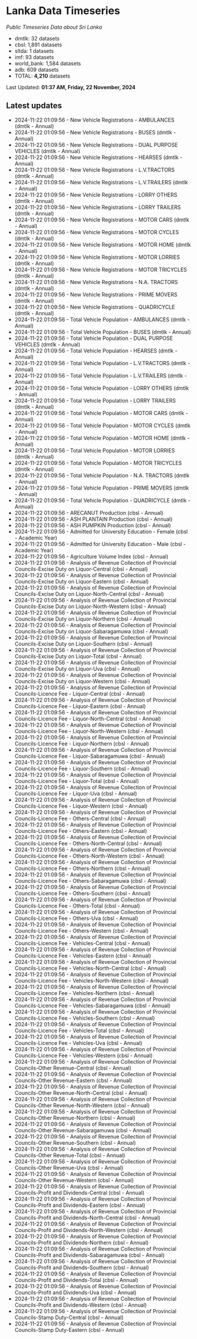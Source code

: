 # Lanka Data Timeseries
*Public Timeseries Data about Sri Lanka*

* dmtlk: 32 datasets
* cbsl: 1,891 datasets
* sltda: 1 datasets
* imf: 93 datasets
* world_bank: 1,584 datasets
* adb: 609 datasets
* TOTAL: **4,210** datasets

Last Updated: **01:37 AM, Friday, 22 November, 2024**

## Latest updates

* 2024-11-22 01:09:56 - New Vehicle Registrations - AMBULANCES (dmtlk - Annual)
* 2024-11-22 01:09:56 - New Vehicle Registrations - BUSES (dmtlk - Annual)
* 2024-11-22 01:09:56 - New Vehicle Registrations - DUAL PURPOSE VEHICLES (dmtlk - Annual)
* 2024-11-22 01:09:56 - New Vehicle Registrations - HEARSES (dmtlk - Annual)
* 2024-11-22 01:09:56 - New Vehicle Registrations - L.V.TRACTORS (dmtlk - Annual)
* 2024-11-22 01:09:56 - New Vehicle Registrations - L.V.TRAILERS (dmtlk - Annual)
* 2024-11-22 01:09:56 - New Vehicle Registrations - LORRY OTHERS (dmtlk - Annual)
* 2024-11-22 01:09:56 - New Vehicle Registrations - LORRY TRAILERS (dmtlk - Annual)
* 2024-11-22 01:09:56 - New Vehicle Registrations - MOTOR CARS (dmtlk - Annual)
* 2024-11-22 01:09:56 - New Vehicle Registrations - MOTOR CYCLES (dmtlk - Annual)
* 2024-11-22 01:09:56 - New Vehicle Registrations - MOTOR HOME (dmtlk - Annual)
* 2024-11-22 01:09:56 - New Vehicle Registrations - MOTOR LORRIES (dmtlk - Annual)
* 2024-11-22 01:09:56 - New Vehicle Registrations - MOTOR TRICYCLES (dmtlk - Annual)
* 2024-11-22 01:09:56 - New Vehicle Registrations - N.A. TRACTORS (dmtlk - Annual)
* 2024-11-22 01:09:56 - New Vehicle Registrations - PRIME MOVERS (dmtlk - Annual)
* 2024-11-22 01:09:56 - New Vehicle Registrations - QUADRICYCLE (dmtlk - Annual)
* 2024-11-22 01:09:56 - Total Vehicle Population - AMBULANCES (dmtlk - Annual)
* 2024-11-22 01:09:56 - Total Vehicle Population - BUSES (dmtlk - Annual)
* 2024-11-22 01:09:56 - Total Vehicle Population - DUAL PURPOSE VEHICLES (dmtlk - Annual)
* 2024-11-22 01:09:56 - Total Vehicle Population - HEARSES (dmtlk - Annual)
* 2024-11-22 01:09:56 - Total Vehicle Population - L.V.TRACTORS (dmtlk - Annual)
* 2024-11-22 01:09:56 - Total Vehicle Population - L.V.TRAILERS (dmtlk - Annual)
* 2024-11-22 01:09:56 - Total Vehicle Population - LORRY OTHERS (dmtlk - Annual)
* 2024-11-22 01:09:56 - Total Vehicle Population - LORRY TRAILERS (dmtlk - Annual)
* 2024-11-22 01:09:56 - Total Vehicle Population - MOTOR CARS (dmtlk - Annual)
* 2024-11-22 01:09:56 - Total Vehicle Population - MOTOR CYCLES (dmtlk - Annual)
* 2024-11-22 01:09:56 - Total Vehicle Population - MOTOR HOME (dmtlk - Annual)
* 2024-11-22 01:09:56 - Total Vehicle Population - MOTOR LORRIES (dmtlk - Annual)
* 2024-11-22 01:09:56 - Total Vehicle Population - MOTOR TRICYCLES (dmtlk - Annual)
* 2024-11-22 01:09:56 - Total Vehicle Population - N.A. TRACTORS (dmtlk - Annual)
* 2024-11-22 01:09:56 - Total Vehicle Population - PRIME MOVERS (dmtlk - Annual)
* 2024-11-22 01:09:56 - Total Vehicle Population - QUADRICYCLE (dmtlk - Annual)
* 2024-11-22 01:09:56 - ARECANUT Production (cbsl - Annual)
* 2024-11-22 01:09:56 - ASH PLANTAIN Production (cbsl - Annual)
* 2024-11-22 01:09:56 - ASH PUMPKIN Production (cbsl - Annual)
* 2024-11-22 01:09:56 - Admitted for University Education - Female (cbsl - Academic Year)
* 2024-11-22 01:09:56 - Admitted for University Education - Male (cbsl - Academic Year)
* 2024-11-22 01:09:56 - Agriculture Volume Index (cbsl - Annual)
* 2024-11-22 01:09:56 - Analysis of Revenue Collection of Provincial Councils-Excise Duty on Liquor-Central (cbsl - Annual)
* 2024-11-22 01:09:56 - Analysis of Revenue Collection of Provincial Councils-Excise Duty on Liquor-Eastern (cbsl - Annual)
* 2024-11-22 01:09:56 - Analysis of Revenue Collection of Provincial Councils-Excise Duty on Liquor-North-Central (cbsl - Annual)
* 2024-11-22 01:09:56 - Analysis of Revenue Collection of Provincial Councils-Excise Duty on Liquor-North-Western (cbsl - Annual)
* 2024-11-22 01:09:56 - Analysis of Revenue Collection of Provincial Councils-Excise Duty on Liquor-Northern (cbsl - Annual)
* 2024-11-22 01:09:56 - Analysis of Revenue Collection of Provincial Councils-Excise Duty on Liquor-Sabaragamuwa (cbsl - Annual)
* 2024-11-22 01:09:56 - Analysis of Revenue Collection of Provincial Councils-Excise Duty on Liquor-Southern (cbsl - Annual)
* 2024-11-22 01:09:56 - Analysis of Revenue Collection of Provincial Councils-Excise Duty on Liquor-Total (cbsl - Annual)
* 2024-11-22 01:09:56 - Analysis of Revenue Collection of Provincial Councils-Excise Duty on Liquor-Uva (cbsl - Annual)
* 2024-11-22 01:09:56 - Analysis of Revenue Collection of Provincial Councils-Excise Duty on Liquor-Western (cbsl - Annual)
* 2024-11-22 01:09:56 - Analysis of Revenue Collection of Provincial Councils-Licence Fee - Liquor-Central (cbsl - Annual)
* 2024-11-22 01:09:56 - Analysis of Revenue Collection of Provincial Councils-Licence Fee - Liquor-Eastern (cbsl - Annual)
* 2024-11-22 01:09:56 - Analysis of Revenue Collection of Provincial Councils-Licence Fee - Liquor-North-Central (cbsl - Annual)
* 2024-11-22 01:09:56 - Analysis of Revenue Collection of Provincial Councils-Licence Fee - Liquor-North-Western (cbsl - Annual)
* 2024-11-22 01:09:56 - Analysis of Revenue Collection of Provincial Councils-Licence Fee - Liquor-Northern (cbsl - Annual)
* 2024-11-22 01:09:56 - Analysis of Revenue Collection of Provincial Councils-Licence Fee - Liquor-Sabaragamuwa (cbsl - Annual)
* 2024-11-22 01:09:56 - Analysis of Revenue Collection of Provincial Councils-Licence Fee - Liquor-Southern (cbsl - Annual)
* 2024-11-22 01:09:56 - Analysis of Revenue Collection of Provincial Councils-Licence Fee - Liquor-Total (cbsl - Annual)
* 2024-11-22 01:09:56 - Analysis of Revenue Collection of Provincial Councils-Licence Fee - Liquor-Uva (cbsl - Annual)
* 2024-11-22 01:09:56 - Analysis of Revenue Collection of Provincial Councils-Licence Fee - Liquor-Western (cbsl - Annual)
* 2024-11-22 01:09:56 - Analysis of Revenue Collection of Provincial Councils-Licence Fee - Others-Central (cbsl - Annual)
* 2024-11-22 01:09:56 - Analysis of Revenue Collection of Provincial Councils-Licence Fee - Others-Eastern (cbsl - Annual)
* 2024-11-22 01:09:56 - Analysis of Revenue Collection of Provincial Councils-Licence Fee - Others-North-Central (cbsl - Annual)
* 2024-11-22 01:09:56 - Analysis of Revenue Collection of Provincial Councils-Licence Fee - Others-North-Western (cbsl - Annual)
* 2024-11-22 01:09:56 - Analysis of Revenue Collection of Provincial Councils-Licence Fee - Others-Northern (cbsl - Annual)
* 2024-11-22 01:09:56 - Analysis of Revenue Collection of Provincial Councils-Licence Fee - Others-Sabaragamuwa (cbsl - Annual)
* 2024-11-22 01:09:56 - Analysis of Revenue Collection of Provincial Councils-Licence Fee - Others-Southern (cbsl - Annual)
* 2024-11-22 01:09:56 - Analysis of Revenue Collection of Provincial Councils-Licence Fee - Others-Total (cbsl - Annual)
* 2024-11-22 01:09:56 - Analysis of Revenue Collection of Provincial Councils-Licence Fee - Others-Uva (cbsl - Annual)
* 2024-11-22 01:09:56 - Analysis of Revenue Collection of Provincial Councils-Licence Fee - Others-Western (cbsl - Annual)
* 2024-11-22 01:09:56 - Analysis of Revenue Collection of Provincial Councils-Licence Fee - Vehicles-Central (cbsl - Annual)
* 2024-11-22 01:09:56 - Analysis of Revenue Collection of Provincial Councils-Licence Fee - Vehicles-Eastern (cbsl - Annual)
* 2024-11-22 01:09:56 - Analysis of Revenue Collection of Provincial Councils-Licence Fee - Vehicles-North-Central (cbsl - Annual)
* 2024-11-22 01:09:56 - Analysis of Revenue Collection of Provincial Councils-Licence Fee - Vehicles-North-Western (cbsl - Annual)
* 2024-11-22 01:09:56 - Analysis of Revenue Collection of Provincial Councils-Licence Fee - Vehicles-Northern (cbsl - Annual)
* 2024-11-22 01:09:56 - Analysis of Revenue Collection of Provincial Councils-Licence Fee - Vehicles-Sabaragamuwa (cbsl - Annual)
* 2024-11-22 01:09:56 - Analysis of Revenue Collection of Provincial Councils-Licence Fee - Vehicles-Southern (cbsl - Annual)
* 2024-11-22 01:09:56 - Analysis of Revenue Collection of Provincial Councils-Licence Fee - Vehicles-Total (cbsl - Annual)
* 2024-11-22 01:09:56 - Analysis of Revenue Collection of Provincial Councils-Licence Fee - Vehicles-Uva (cbsl - Annual)
* 2024-11-22 01:09:56 - Analysis of Revenue Collection of Provincial Councils-Licence Fee - Vehicles-Western (cbsl - Annual)
* 2024-11-22 01:09:56 - Analysis of Revenue Collection of Provincial Councils-Other Revenue-Central (cbsl - Annual)
* 2024-11-22 01:09:56 - Analysis of Revenue Collection of Provincial Councils-Other Revenue-Eastern (cbsl - Annual)
* 2024-11-22 01:09:56 - Analysis of Revenue Collection of Provincial Councils-Other Revenue-North-Central (cbsl - Annual)
* 2024-11-22 01:09:56 - Analysis of Revenue Collection of Provincial Councils-Other Revenue-North-Western (cbsl - Annual)
* 2024-11-22 01:09:56 - Analysis of Revenue Collection of Provincial Councils-Other Revenue-Northern (cbsl - Annual)
* 2024-11-22 01:09:56 - Analysis of Revenue Collection of Provincial Councils-Other Revenue-Sabaragamuwa (cbsl - Annual)
* 2024-11-22 01:09:56 - Analysis of Revenue Collection of Provincial Councils-Other Revenue-Southern (cbsl - Annual)
* 2024-11-22 01:09:56 - Analysis of Revenue Collection of Provincial Councils-Other Revenue-Total (cbsl - Annual)
* 2024-11-22 01:09:56 - Analysis of Revenue Collection of Provincial Councils-Other Revenue-Uva (cbsl - Annual)
* 2024-11-22 01:09:56 - Analysis of Revenue Collection of Provincial Councils-Other Revenue-Western (cbsl - Annual)
* 2024-11-22 01:09:56 - Analysis of Revenue Collection of Provincial Councils-Profit and Dividends-Central (cbsl - Annual)
* 2024-11-22 01:09:56 - Analysis of Revenue Collection of Provincial Councils-Profit and Dividends-Eastern (cbsl - Annual)
* 2024-11-22 01:09:56 - Analysis of Revenue Collection of Provincial Councils-Profit and Dividends-North-Central (cbsl - Annual)
* 2024-11-22 01:09:56 - Analysis of Revenue Collection of Provincial Councils-Profit and Dividends-North-Western (cbsl - Annual)
* 2024-11-22 01:09:56 - Analysis of Revenue Collection of Provincial Councils-Profit and Dividends-Northern (cbsl - Annual)
* 2024-11-22 01:09:56 - Analysis of Revenue Collection of Provincial Councils-Profit and Dividends-Sabaragamuwa (cbsl - Annual)
* 2024-11-22 01:09:56 - Analysis of Revenue Collection of Provincial Councils-Profit and Dividends-Southern (cbsl - Annual)
* 2024-11-22 01:09:56 - Analysis of Revenue Collection of Provincial Councils-Profit and Dividends-Total (cbsl - Annual)
* 2024-11-22 01:09:56 - Analysis of Revenue Collection of Provincial Councils-Profit and Dividends-Uva (cbsl - Annual)
* 2024-11-22 01:09:56 - Analysis of Revenue Collection of Provincial Councils-Profit and Dividends-Western (cbsl - Annual)
* 2024-11-22 01:09:56 - Analysis of Revenue Collection of Provincial Councils-Stamp Duty-Central (cbsl - Annual)
* 2024-11-22 01:09:56 - Analysis of Revenue Collection of Provincial Councils-Stamp Duty-Eastern (cbsl - Annual)